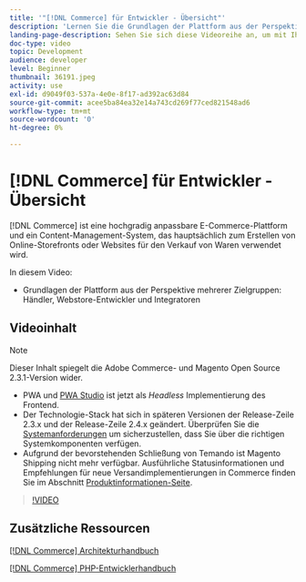 ```yaml
---
title: '"[!DNL Commerce] für Entwickler - Übersicht"'
description: 'Lernen Sie die Grundlagen der Plattform aus der Perspektive verschiedener Zielgruppen kennen: Händler, Entwickler von Onlinestores und Integratoren.'
landing-page-description: Sehen Sie sich diese Videoreihe an, um mit Ihrem Backend-Entwicklungsprojekt für Commerce zu beginnen.
doc-type: video
topic: Development
audience: developer
level: Beginner
thumbnail: 36191.jpeg
activity: use
exl-id: d9049f03-537a-4e0e-8f17-ad392ac63d84
source-git-commit: acee5ba84ea32e14a743cd269f77ced821548ad6
workflow-type: tm+mt
source-wordcount: '0'
ht-degree: 0%

---
```


# [!DNL Commerce] für Entwickler - Übersicht

[!DNL Commerce] ist eine hochgradig anpassbare E-Commerce-Plattform und ein Content-Management-System, das hauptsächlich zum Erstellen von Online-Storefronts oder Websites für den Verkauf von Waren verwendet wird.

In diesem Video:

- Grundlagen der Plattform aus der Perspektive mehrerer Zielgruppen: Händler, Webstore-Entwickler und Integratoren

## Videoinhalt

>[!NOTE]
>
>Dieser Inhalt spiegelt die Adobe Commerce- und Magento Open Source 2.3.1-Version wider.
>
>- PWA und [PWA Studio](http://pwastudio.io/) ist jetzt als _Headless_ Implementierung des Frontend.
>- Der Technologie-Stack hat sich in späteren Versionen der Release-Zeile 2.3.x und der Release-Zeile 2.4.x geändert. Überprüfen Sie die [Systemanforderungen](https://devdocs.magento.com/guides/v2.4/install-gde/system-requirements.html) um sicherzustellen, dass Sie über die richtigen Systemkomponenten verfügen.
>- Aufgrund der bevorstehenden Schließung von Temando ist Magento Shipping nicht mehr verfügbar. Ausführliche Statusinformationen und Empfehlungen für neue Versandimplementierungen in Commerce finden Sie im Abschnitt [Produktinformationen-Seite](https://magento.com/shipping).



>[!VIDEO](https://video.tv.adobe.com/v/36191?quality=12&learn=on)

## Zusätzliche Ressourcen

[[!DNL Commerce] Architekturhandbuch](https://devdocs.magento.com/guides/v2.4/architecture/bk-architecture.html)

[[!DNL Commerce] PHP-Entwicklerhandbuch](https://devdocs.magento.com/guides/v2.4/extension-dev-guide/bk-extension-dev-guide.html)

